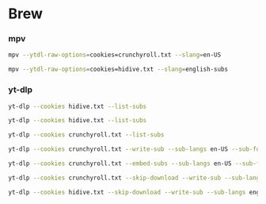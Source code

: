 # Brew

### mpv
```bash
mpv --ytdl-raw-options=cookies=crunchyroll.txt --slang=en-US 
```
```bash
mpv --ytdl-raw-options=cookies=hidive.txt --slang=english-subs 
```

### yt-dlp
```bash
yt-dlp --cookies hidive.txt --list-subs
```
```bash
yt-dlp --cookies hidive.txt --list-subs 
```
```bash
yt-dlp --cookies crunchyroll.txt --list-subs 
```
```bash
yt-dlp --cookies crunchyroll.txt --write-sub --sub-langs en-US --sub-format ass 
```
```bash
yt-dlp --cookies crunchyroll.txt --embed-subs --sub-langs en-US --sub-format ass 
```
```bash
yt-dlp --cookies crunchyroll.txt --skip-download --write-sub --sub-langs en-US --sub-format ass 
```
```bash
yt-dlp --cookies hidive.txt --skip-download --write-sub --sub-langs english-subs --sub-format vtt 
```
